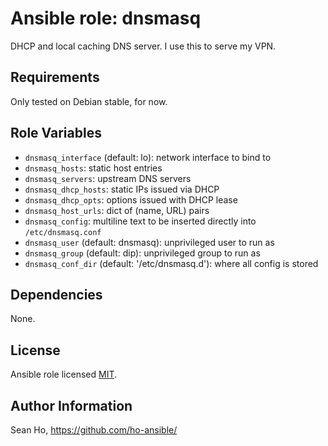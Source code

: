 # Ansible role: dnsmasq
DHCP and local caching DNS server.
I use this to serve my VPN.

## Requirements
Only tested on Debian stable, for now.

## Role Variables
+ `dnsmasq_interface` (default: lo): network interface to bind to
+ `dnsmasq_hosts`: static host entries
+ `dnsmasq_servers`: upstream DNS servers 
+ `dnsmasq_dhcp_hosts`: static IPs issued via DHCP
+ `dnsmasq_dhcp_opts`: options issued with DHCP lease
+ `dnsmasq_host_urls`: dict of (name, URL) pairs
+ `dnsmasq_config`: multiline text to be inserted directly into `/etc/dnsmasq.conf`
+ `dnsmasq_user` (default: dnsmasq): unprivileged user to run as
+ `dnsmasq_group` (default: dip): unprivileged group to run as
+ `dnsmasq_conf_dir` (default: '/etc/dnsmasq.d'): where all config is stored 

## Dependencies
None.

## License
Ansible role licensed [MIT](LICENSE).

## Author Information
Sean Ho, https://github.com/ho-ansible/
